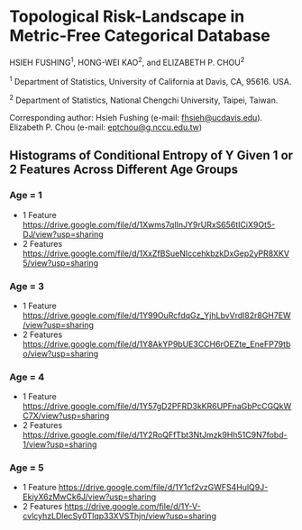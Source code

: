 # Topological Risk-Landscape in Metric-Free Categorical Database

HSIEH FUSHING<sup>1</sup>, HONG-WEI KAO<sup>2</sup>, and ELIZABETH P. CHOU<sup>2</sup>

<sup>1</sup> Department of Statistics, University of California at Davis, CA, 95616. USA. 

<sup>2</sup> Department of Statistics, National Chengchi University, Taipei, Taiwan.

Corresponding author: Hsieh Fushing (e-mail: fhsieh@ucdavis.edu). Elizabeth P. Chou (e-mail: eptchou@g.nccu.edu.tw)

## Histograms of Conditional Entropy of Y Given 1 or 2 Features Across Different Age Groups

### Age = 1
- 1 Feature https://drive.google.com/file/d/1Xwms7qlInJY9rURxS656tICiX9Ot5-DJ/view?usp=sharing
- 2 Features https://drive.google.com/file/d/1XxZfBSueNIccehkbzkDxGep2yPR8XKV5/view?usp=sharing
  
### Age = 3
- 1 Feature https://drive.google.com/file/d/1Y99OuRcfdqGz_YjhLbvVrdl82r8GH7EW/view?usp=sharing
- 2 Features https://drive.google.com/file/d/1Y8AkYP9bUE3CCH6rOEZte_EneFP79tbo/view?usp=sharing

### Age = 4
- 1 Feature https://drive.google.com/file/d/1Y57gD2PFRD3kKR6UPFnaGbPcCGQkWC7X/view?usp=sharing
- 2 Features https://drive.google.com/file/d/1Y2RoQFfTbt3NtJmzk9Hh51C9N7fobd-1/view?usp=sharing

### Age = 5
- 1 Feature https://drive.google.com/file/d/1Y1cf2vzGWFS4HulQ9J-EkiyX6zMwCk6J/view?usp=sharing
- 2 Features https://drive.google.com/file/d/1Y-V-cvlcyhzLDlecSy0Tlqp33XVSThjn/view?usp=sharing
